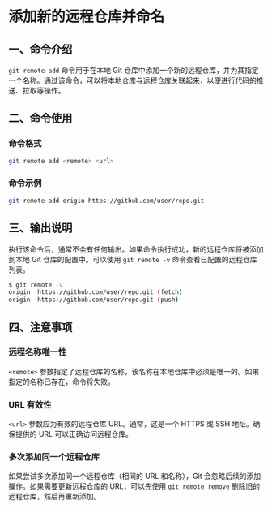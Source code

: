 # 添加新的远程仓库并命名

## 一、命令介绍

`git remote add` 命令用于在本地 Git 仓库中添加一个新的远程仓库，并为其指定一个名称。通过该命令，可以将本地仓库与远程仓库关联起来，以便进行代码的推送、拉取等操作。

## 二、命令使用

### 命令格式

```bash
git remote add <remote> <url>
```

### 命令示例

```bash
git remote add origin https://github.com/user/repo.git
```

## 三、输出说明

执行该命令后，通常不会有任何输出。如果命令执行成功，新的远程仓库将被添加到本地 Git 仓库的配置中。可以使用 `git remote -v` 命令查看已配置的远程仓库列表。

```bash
$ git remote -v
origin  https://github.com/user/repo.git (fetch)
origin  https://github.com/user/repo.git (push)
```

## 四、注意事项

### 远程名称唯一性

`<remote>` 参数指定了远程仓库的名称，该名称在本地仓库中必须是唯一的。如果指定的名称已存在，命令将失败。

### URL 有效性

`<url>` 参数应为有效的远程仓库 URL。通常，这是一个 HTTPS 或 SSH 地址。确保提供的 URL 可以正确访问远程仓库。

### 多次添加同一个远程仓库

如果尝试多次添加同一个远程仓库（相同的 URL 和名称），Git 会忽略后续的添加操作。如果需要更新远程仓库的 URL，可以先使用 `git remote remove` 删除旧的远程仓库，然后再重新添加。